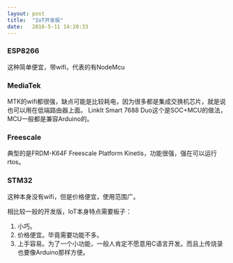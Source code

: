 ```yaml
---
layout: post
title:  "IoT开发板"
date:   2016-5-11 14:20:33
---
```


### ESP8266
这种简单便宜，带wifi，代表的有NodeMcu

### MediaTek
MTK的wifi都很强，缺点可能是比较耗电，因为很多都是集成交换机芯片，就是说也可以用在低端路由器上面。
LinkIt Smart 7688 Duo这个是SOC+MCU的做法，MCU一般都是兼容Arduino的。

### Freescale
典型的是FRDM-K64F Freescale Platform Kinetis，功能很强，强在可以运行rtos。

### STM32
这种本身没有wifi，但是价格便宜，使用范围广。

相比较一般的开发版，IoT本身特点需要板子：
1. 小巧。
2. 价格便宜。毕竟需要功能不多。
3. 上手容易。为了一个小功能，一般人肯定不愿意用C语言开发。而且上传烧录也要像Arduino那样方便。
